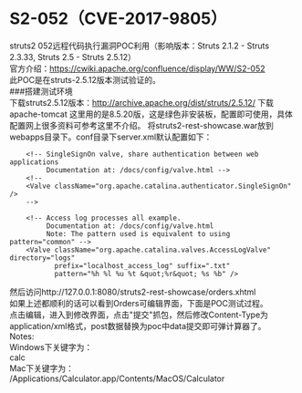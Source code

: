 # S2-052（CVE-2017-9805）
struts2 052远程代码执行漏洞POC利用（影响版本：Struts 2.1.2 - Struts 2.3.33, Struts 2.5 - Struts 2.5.12）<br/>
官方介绍：https://cwiki.apache.org/confluence/display/WW/S2-052<br/>
此POC是在struts-2.5.12版本测试验证的。<br/>
###搭建测试环境<br/>
下载struts2.5.12版本：http://archive.apache.org/dist/struts/2.5.12/
下载apache-tomcat 这里用的是8.5.20版，这是绿色非安装板，配置即可使用，具体配置网上很多资料可参考这里不介绍。
将struts2-rest-showcase.war放到webapps目录下。conf目录下server.xml默认配置如下：
<Host name="localhost"  appBase="webapps"
            unpackWARs="true" autoDeploy="true">

        <!-- SingleSignOn valve, share authentication between web applications
             Documentation at: /docs/config/valve.html -->
        <!--
        <Valve className="org.apache.catalina.authenticator.SingleSignOn" />
        -->

        <!-- Access log processes all example.
             Documentation at: /docs/config/valve.html
             Note: The pattern used is equivalent to using pattern="common" -->
        <Valve className="org.apache.catalina.valves.AccessLogValve" directory="logs"
               prefix="localhost_access_log" suffix=".txt"
               pattern="%h %l %u %t &quot;%r&quot; %s %b" />
</Host>
然后访问http://127.0.0.1:8080/struts2-rest-showcase/orders.xhtml <br/>
如果上述都顺利的话可以看到Orders可编辑界面，下面是POC测试过程。<br/>
点击编辑，进入到修改界面，点击"提交"抓包，然后修改Content-Type为application/xml格式，post数据替换为poc中data提交即可弹计算器了。<br/>
Notes:<br/>
Windows下关键字为：<br/>
<command>											<string>calc</string>										</command><br/>
Mac下关键字为：<br/>
<command>
<string>/Applications/Calculator.app/Contents/MacOS/Calculator</string>
</command><br/>

